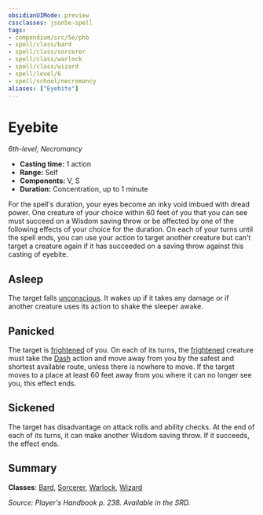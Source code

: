 ```yaml
---
obsidianUIMode: preview
cssclasses: json5e-spell
tags:
- compendium/src/5e/phb
- spell/class/bard
- spell/class/sorcerer
- spell/class/warlock
- spell/class/wizard
- spell/level/6
- spell/school/necromancy
aliases: ["Eyebite"]
---
```

# Eyebite
*6th-level, Necromancy*  

- **Casting time:** 1 action
- **Range:** Self
- **Components:** V, S
- **Duration:** Concentration, up to 1 minute

For the spell's duration, your eyes become an inky void imbued with dread power. One creature of your choice within 60 feet of you that you can see must succeed on a Wisdom saving throw or be affected by one of the following effects of your choice for the duration. On each of your turns until the spell ends, you can use your action to target another creature but can't target a creature again if it has succeeded on a saving throw against this casting of eyebite.

## Asleep

The target falls [unconscious](rules/conditions.md#unconscious). It wakes up if it takes any damage or if another creature uses its action to shake the sleeper awake.

## Panicked

The target is [frightened](rules/conditions.md#frightened) of you. On each of its turns, the [frightened](rules/conditions.md#frightened) creature must take the [Dash](rules/actions.md#Dash) action and move away from you by the safest and shortest available route, unless there is nowhere to move. If the target moves to a place at least 60 feet away from you where it can no longer see you, this effect ends.

## Sickened

The target has disadvantage on attack rolls and ability checks. At the end of each of its turns, it can make another Wisdom saving throw. If it succeeds, the effect ends.

## Summary

**Classes**: [Bard](compendium/classes/bard.md), [Sorcerer](compendium/classes/sorcerer.md), [Warlock](compendium/classes/warlock.md), [Wizard](compendium/classes/wizard.md)

*Source: Player's Handbook p. 238. Available in the SRD.*
